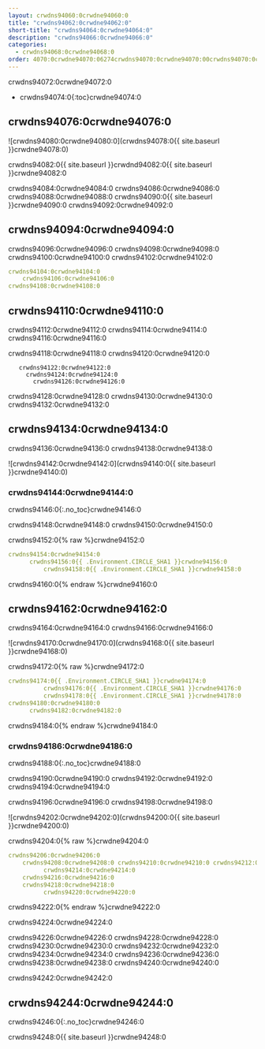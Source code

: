 ```yaml
---
layout: crwdns94060:0crwdne94060:0
title: "crwdns94062:0crwdne94062:0"
short-title: "crwdns94064:0crwdne94064:0"
description: "crwdns94066:0crwdne94066:0"
categories:
  - crwdns94068:0crwdne94068:0
order: 4070:0crwdne94070:06274crwdns94070:0crwdne94070:00crwdns94070:0crwdne94070:0
---
```

crwdns94072:0crwdne94072:0

* crwdns94074:0{:toc}crwdne94074:0

## crwdns94076:0crwdne94076:0

![crwdns94080:0crwdne94080:0](crwdns94078:0{{ site.baseurl }}crwdne94078:0)

crwdns94082:0{{ site.baseurl }}crwdnd94082:0{{ site.baseurl }}crwdne94082:0

crwdns94084:0crwdne94084:0 crwdns94086:0crwdne94086:0 crwdns94088:0crwdne94088:0 crwdns94090:0{{ site.baseurl }}crwdne94090:0 crwdns94092:0crwdne94092:0

## crwdns94094:0crwdne94094:0

crwdns94096:0crwdne94096:0 crwdns94098:0crwdne94098:0 crwdns94100:0crwdne94100:0 crwdns94102:0crwdne94102:0

```yaml
crwdns94104:0crwdne94104:0
    crwdns94106:0crwdne94106:0
crwdns94108:0crwdne94108:0          
```

## crwdns94110:0crwdne94110:0

crwdns94112:0crwdne94112:0 crwdns94114:0crwdne94114:0 crwdns94116:0crwdne94116:0

crwdns94118:0crwdne94118:0 crwdns94120:0crwdne94120:0

       crwdns94122:0crwdne94122:0
         crwdns94124:0crwdne94124:0
           crwdns94126:0crwdne94126:0
    

crwdns94128:0crwdne94128:0 crwdns94130:0crwdne94130:0 crwdns94132:0crwdne94132:0

## crwdns94134:0crwdne94134:0

crwdns94136:0crwdne94136:0 crwdns94138:0crwdne94138:0

![crwdns94142:0crwdne94142:0](crwdns94140:0{{ site.baseurl }}crwdne94140:0)

### crwdns94144:0crwdne94144:0

crwdns94146:0{:.no_toc}crwdne94146:0

crwdns94148:0crwdne94148:0 crwdns94150:0crwdne94150:0

crwdns94152:0{% raw %}crwdne94152:0

```yaml
crwdns94154:0crwdne94154:0
      crwdns94156:0{{ .Environment.CIRCLE_SHA1 }}crwdne94156:0
          crwdns94158:0{{ .Environment.CIRCLE_SHA1 }}crwdne94158:0       
```

crwdns94160:0{% endraw %}crwdne94160:0

## crwdns94162:0crwdne94162:0

crwdns94164:0crwdne94164:0 crwdns94166:0crwdne94166:0

![crwdns94170:0crwdne94170:0](crwdns94168:0{{ site.baseurl }}crwdne94168:0)

crwdns94172:0{% raw %}crwdne94172:0

```yaml
crwdns94174:0{{ .Environment.CIRCLE_SHA1 }}crwdne94174:0
          crwdns94176:0{{ .Environment.CIRCLE_SHA1 }}crwdne94176:0
          crwdns94178:0{{ .Environment.CIRCLE_SHA1 }}crwdne94178:0                          
crwdns94180:0crwdne94180:0
      crwdns94182:0crwdne94182:0
```

crwdns94184:0{% endraw %}crwdne94184:0

### crwdns94186:0crwdne94186:0

crwdns94188:0{:.no_toc}crwdne94188:0

crwdns94190:0crwdne94190:0 crwdns94192:0crwdne94192:0 crwdns94194:0crwdne94194:0

crwdns94196:0crwdne94196:0 crwdns94198:0crwdne94198:0

![crwdns94202:0crwdne94202:0](crwdns94200:0{{ site.baseurl }}crwdne94200:0)

crwdns94204:0{% raw %}crwdne94204:0

```yaml
crwdns94206:0crwdne94206:0   
    crwdns94208:0crwdne94208:0 crwdns94210:0crwdne94210:0 crwdns94212:0crwdne94212:0
          crwdns94214:0crwdne94214:0
    crwdns94216:0crwdne94216:0
    crwdns94218:0crwdne94218:0
          crwdns94220:0crwdne94220:0
```

crwdns94222:0{% endraw %}crwdne94222:0

crwdns94224:0crwdne94224:0

crwdns94226:0crwdne94226:0 crwdns94228:0crwdne94228:0 crwdns94230:0crwdne94230:0 crwdns94232:0crwdne94232:0 crwdns94234:0crwdne94234:0 crwdns94236:0crwdne94236:0 crwdns94238:0crwdne94238:0 crwdns94240:0crwdne94240:0

crwdns94242:0crwdne94242:0

## crwdns94244:0crwdne94244:0

crwdns94246:0{:.no_toc}crwdne94246:0

crwdns94248:0{{ site.baseurl }}crwdne94248:0